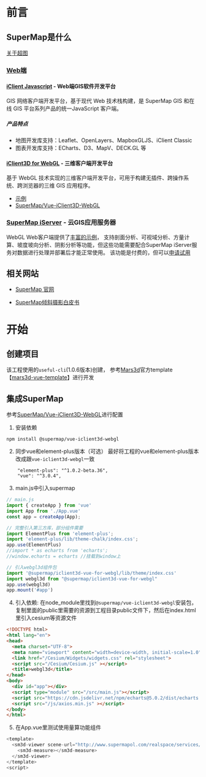 # 前言
## SuperMap是什么

[关于超图](https://www.supermap.com/zh-cn/a/news/aboutSuperMap.html)

### [Web端](https://www.supermap.com/zh-cn/a/product/10i-web-2020.html)

#### [iClient Javascript](https://www.supermap.com/zh-cn/a/product/10i-iclient-js-2020.html) - Web端GIS软件开发平台

GIS 网络客户端开发平台，基于现代 Web 技术栈构建，是 SuperMap GIS 和在线 GIS 平台系列产品的统一JavaScript 客户端。

##### 产品特点

- 地图开发库支持：Leaflet、OpenLayers、MapboxGLJS、iClient Classic
- 图表开发库支持：ECharts、D3、MapV、DECK.GL 等


#### [iClient3D for WebGL](https://www.supermap.com/zh-cn/a/product/10i-iclient-webgl-2020.html) - 三维客户端开发平台

基于 WebGL 技术实现的三维客户端开发平台，可用于构建无插件、跨操作系统、跨浏览器的三维 GIS 应用程序。

- [示例](http://support.supermap.com.cn:8090/webgl/examples/webgl/examples.html#layer)
- [SuperMap/Vue-iClient3D-WebGL](http://support.supermap.com.cn:8090/webgl/examples/component/dist/zh/api/guide/installation.html)


### [SuperMap iServer](https://www.supermap.com/cn/xhtml/10i-iserver.html) - 云GIS应用服务器

WebGL Web客户端提供了[丰富的示例](http://support.supermap.com.cn:8090/webgl/examples/webgl/examples.html#layer)， 支持剖面分析、可视域分析、方量计算、坡度坡向分析、阴影分析等功能，但这些功能需要配合SuperMap iServer服务对数据进行处理并部署后才能正常使用。
该功能是付费的，但可以[申请试用](https://itest.supermapol.com/web/pricing/timelicense#web)

## 相关网站

- [SuperMap 官网](https://iclient.supermap.io/)

- [SuperMap倾斜摄影白皮书](http://www.noobyard.com/article/p-mdpktpzs-mm.html)


# 开始

## 创建项目

该工程使用的`useful-cli`(1.0.6版本)创建， 参考[Mars3d](https://mars3d.cn/doc)官方template【[mars3d-vue-template](https://github.com/marsgis/mars3d-vue-template)】进行开发

## 集成SuperMap

参考[SuperMap/Vue-iClient3D-WebGL](http://support.supermap.com.cn:8090/webgl/examples/component/dist/zh/api/guide/installation.html)进行配置

1. 安装依赖
```
npm install @supermap/vue-iclient3d-webgl
```

2. 同步vue和element-plus版本（可选）
最好将工程的vue和element-plus版本改成跟`vue-iclient3d-webgl`一致
```
    "element-plus": "^1.0.2-beta.36",
    "vue": "^3.0.4",
```

3. main.js中引入supermap
```javascript
// main.js
import { createApp } from 'vue'
import App from './App.vue'
const app = createApp(App);

// 完整引入第三方库，部分组件需要
import ElementPlus from 'element-plus';
import 'element-plus/lib/theme-chalk/index.css';
app.use(ElementPlus)
//import * as echarts from 'echarts';
//window.echarts = echarts //挂载到window上

// 引入webgl3d组件包
import '@supermap/iclient3d-vue-for-webgl/lib/theme/index.css'
import webgl3d from "@supermap/iclient3d-vue-for-webgl"
app.use(webgl3d)
app.mount('#app')
```

4. 引入依赖: 在node_module里找到`@supermap/vue-iclient3d-webgl`安装包，复制里面的public里需要的资源到工程目录public文件下，然后在index.html里引入cesium等资源文件
```html
<!DOCTYPE html>
<html lang="en">
<head>
  <meta charset="UTF-8">
  <meta name="viewport" content="width=device-width, initial-scale=1.0">
  <link href="/Cesium/Widgets/widgets.css" rel="stylesheet">
  <script src="/Cesium/Cesium.js" ></script>
  <title>webgl3d</title>
</head>
<body>
  <div id="app"></div>
  <script type="module" src="/src/main.js"></script>
  <script src="https://cdn.jsdelivr.net/npm/echarts@5.0.2/dist/echarts.min.js" async></script>
  <script src="/js/axios.min.js" ></script>
</body>
</html>

```

5. 在App.vue里测试使用量算功能组件
```javascript
<template>
  <sm3d-viewer scene-url="http://www.supermapol.com/realspace/services/3D-ZF_normal/rest/realspace">
    <sm3d-measure></sm3d-measure>
  </sm3d-viewer>
</template>
<script>
```
